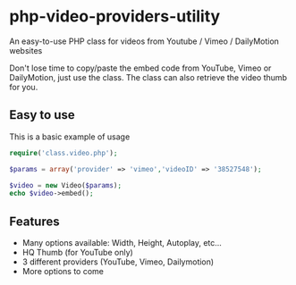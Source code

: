 php-video-providers-utility
===========================

An easy-to-use PHP class for videos from Youtube / Vimeo / DailyMotion websites

Don't lose time to copy/paste the embed code from YouTube, Vimeo or DailyMotion, just use the class. 
The class can also retrieve the video thumb for you.



## Easy to use ##
This is a basic example of usage 
```PHP 
require('class.video.php');

$params = array('provider' => 'vimeo','videoID' => '38527548');

$video = new Video($params); 
echo $video->embed();
```


## Features ##
- Many options available: Width, Height, Autoplay, etc...
- HQ Thumb (for YouTube only)
- 3 different providers (YouTube, Vimeo, Dailymotion)
- More options to come
